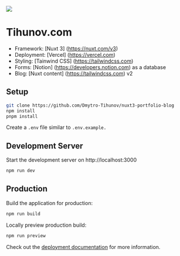 ![](./public/preview/chrome-capture-2023-0-20.gif)

# Tihunov.com

- Framework: [Nuxt 3] (https://nuxt.com/v3)
- Deployment: [Vercel] (https://vercel.com)
- Styling: [Tainwind CSS] (https://tailwindcss.com)
- Forms: [Notion] (https://developers.notion.com) as a database
- Blog: [Nuxt content] (https://tailwindcss.com) v2

## Setup

```bash
git clone https://github.com/Dmytro-Tihunov/nuxt3-portfolio-blog
npm install
pnpm install
```

Create a `.env` file similar to `.env.example.`

## Development Server

Start the development server on http://localhost:3000

```bash
npm run dev
```

## Production

Build the application for production:

```bash
npm run build
```

Locally preview production build:

```bash
npm run preview
```

Check out the [deployment documentation](https://nuxt.com/docs/getting-started/deployment) for more information.
